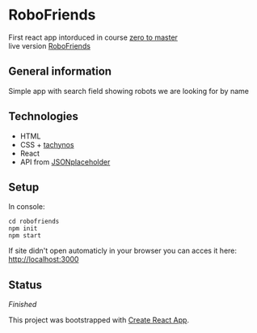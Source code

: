 # RoboFriends
First react app intorduced in course [zero to master](https://www.udemy.com/course/the-complete-web-developer-zero-to-mastery/)<br/>
live version [RoboFriends](https://desulfo.github.io/RoboFriends/)

## General information
Simple app with search field showing robots we are looking for by name

## Technologies
* HTML 
* CSS + [tachynos](http://tachyons.io/)
* React 
* API from [JSONplaceholder](https://jsonplaceholder.typicode.com)

## Setup 
In console: 
```git clone https://github.com/Desulfo/RoboFriends.git
cd robofriends
npm init
npm start
```
If site didn't open automaticly in your browser you can acces it here: [http://localhost:3000](http://localhost:3000)

## Status
_Finished_

This project was bootstrapped with [Create React App](https://github.com/facebook/create-react-app).

